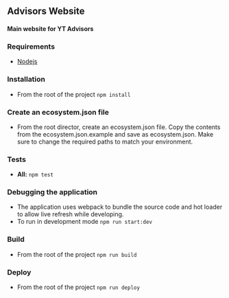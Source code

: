 Advisors Website
--------------------

#### Main website for YT Advisors

### Requirements

* [Nodejs](https://nodejs.org)

### Installation

* From the root of the project `npm install`

### Create an ecosystem.json file

* From the root director, create an ecosystem.json file.  Copy the contents from the ecosystem.json.example and save as ecosystem.json.
  Make sure to change the required paths to match your environment.


### Tests

* **All:** `npm test`

### Debugging the application

* The application uses webpack to bundle the source code and hot loader to allow live refresh while developing.
* To run in development mode `npm run start:dev`

### Build

* From the root of the project `npm run build`

### Deploy

* From the root of the project `npm run deploy`